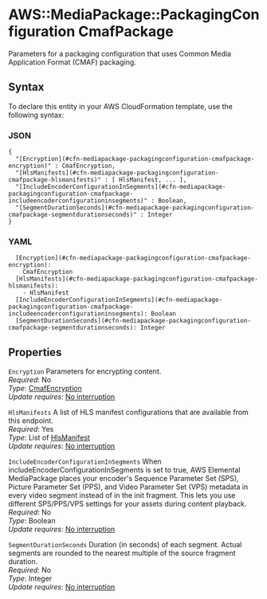 # AWS::MediaPackage::PackagingConfiguration CmafPackage<a name="aws-properties-mediapackage-packagingconfiguration-cmafpackage"></a>

Parameters for a packaging configuration that uses Common Media Application Format \(CMAF\) packaging\.

## Syntax<a name="aws-properties-mediapackage-packagingconfiguration-cmafpackage-syntax"></a>

To declare this entity in your AWS CloudFormation template, use the following syntax:

### JSON<a name="aws-properties-mediapackage-packagingconfiguration-cmafpackage-syntax.json"></a>

```
{
  "[Encryption](#cfn-mediapackage-packagingconfiguration-cmafpackage-encryption)" : CmafEncryption,
  "[HlsManifests](#cfn-mediapackage-packagingconfiguration-cmafpackage-hlsmanifests)" : [ HlsManifest, ... ],
  "[IncludeEncoderConfigurationInSegments](#cfn-mediapackage-packagingconfiguration-cmafpackage-includeencoderconfigurationinsegments)" : Boolean,
  "[SegmentDurationSeconds](#cfn-mediapackage-packagingconfiguration-cmafpackage-segmentdurationseconds)" : Integer
}
```

### YAML<a name="aws-properties-mediapackage-packagingconfiguration-cmafpackage-syntax.yaml"></a>

```
  [Encryption](#cfn-mediapackage-packagingconfiguration-cmafpackage-encryption):
    CmafEncryption
  [HlsManifests](#cfn-mediapackage-packagingconfiguration-cmafpackage-hlsmanifests):
    - HlsManifest
  [IncludeEncoderConfigurationInSegments](#cfn-mediapackage-packagingconfiguration-cmafpackage-includeencoderconfigurationinsegments): Boolean
  [SegmentDurationSeconds](#cfn-mediapackage-packagingconfiguration-cmafpackage-segmentdurationseconds): Integer
```

## Properties<a name="aws-properties-mediapackage-packagingconfiguration-cmafpackage-properties"></a>

`Encryption` <a name="cfn-mediapackage-packagingconfiguration-cmafpackage-encryption"></a>
Parameters for encrypting content\.  
_Required_: No  
_Type_: [CmafEncryption](aws-properties-mediapackage-packagingconfiguration-cmafencryption.md)  
_Update requires_: [No interruption](https://docs.aws.amazon.com/AWSCloudFormation/latest/UserGuide/using-cfn-updating-stacks-update-behaviors.html#update-no-interrupt)

`HlsManifests` <a name="cfn-mediapackage-packagingconfiguration-cmafpackage-hlsmanifests"></a>
A list of HLS manifest configurations that are available from this endpoint\.  
_Required_: Yes  
_Type_: List of [HlsManifest](aws-properties-mediapackage-packagingconfiguration-hlsmanifest.md)  
_Update requires_: [No interruption](https://docs.aws.amazon.com/AWSCloudFormation/latest/UserGuide/using-cfn-updating-stacks-update-behaviors.html#update-no-interrupt)

`IncludeEncoderConfigurationInSegments` <a name="cfn-mediapackage-packagingconfiguration-cmafpackage-includeencoderconfigurationinsegments"></a>
When includeEncoderConfigurationInSegments is set to true, AWS Elemental MediaPackage places your encoder's Sequence Parameter Set \(SPS\), Picture Parameter Set \(PPS\), and Video Parameter Set \(VPS\) metadata in every video segment instead of in the init fragment\. This lets you use different SPS/PPS/VPS settings for your assets during content playback\.  
_Required_: No  
_Type_: Boolean  
_Update requires_: [No interruption](https://docs.aws.amazon.com/AWSCloudFormation/latest/UserGuide/using-cfn-updating-stacks-update-behaviors.html#update-no-interrupt)

`SegmentDurationSeconds` <a name="cfn-mediapackage-packagingconfiguration-cmafpackage-segmentdurationseconds"></a>
Duration \(in seconds\) of each segment\. Actual segments are rounded to the nearest multiple of the source fragment duration\.  
_Required_: No  
_Type_: Integer  
_Update requires_: [No interruption](https://docs.aws.amazon.com/AWSCloudFormation/latest/UserGuide/using-cfn-updating-stacks-update-behaviors.html#update-no-interrupt)
